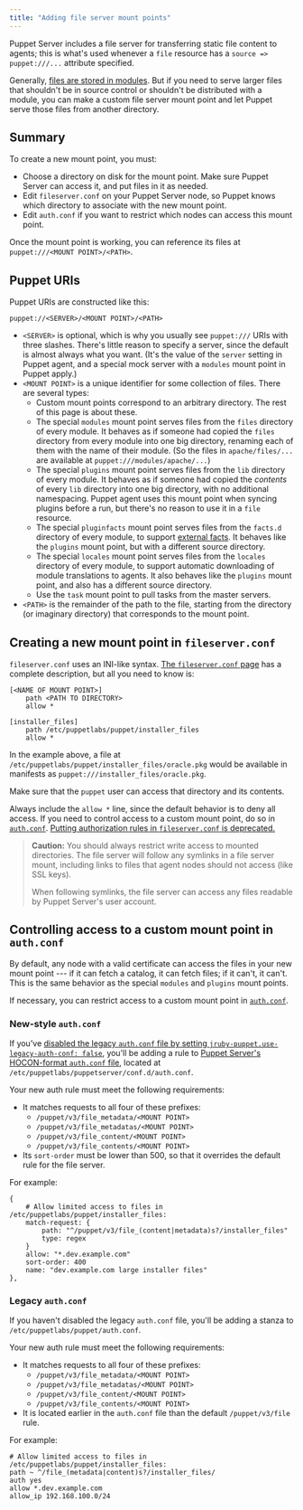 ```yaml
---
title: "Adding file server mount points"
---
```


[module_files]: ./modules_fundamentals.html#files
[fileserver.conf]: ./config_file_fileserver.html
[deprecated]: ./deprecated_settings.html#authorization-rules-in-fileserverconf
[auth.conf]: {{puppetserver}}/config_file_auth.html
[auth_legacy]: ./config_file_auth.html
[disable_legacy]: {{puppetserver}}/config_file_puppetserver.html
[external facts]: {{facter}}/custom_facts.html#external-facts

Puppet Server includes a file server for transferring static file content to agents; this is what's used whenever a `file` resource has a `source => puppet:///...` attribute specified.

Generally, [files are stored in modules][module_files]. But if you need to serve larger files that shouldn't be in source control or shouldn't be distributed with a module, you can make a custom file server mount point and let Puppet serve those files from another directory.

## Summary

To create a new mount point, you must:

-   Choose a directory on disk for the mount point. Make sure Puppet Server can access it, and put files in it as needed.
-   Edit `fileserver.conf` on your Puppet Server node, so Puppet knows which directory to associate with the new mount point.
-   Edit `auth.conf` if you want to restrict which nodes can access this mount point.

Once the mount point is working, you can reference its files at `puppet:///<MOUNT POINT>/<PATH>`.

## Puppet URIs

Puppet URIs are constructed like this:

`puppet://<SERVER>/<MOUNT POINT>/<PATH>`

-   `<SERVER>` is optional, which is why you usually see `puppet:///` URIs with three slashes. There's little reason to specify a server, since the default is almost always what you want. (It's the value of the `server` setting in Puppet agent, and a special mock server with a `modules` mount point in Puppet apply.)
-   `<MOUNT POINT>` is a unique identifier for some collection of files. There are several types:
    -   Custom mount points correspond to an arbitrary directory. The rest of this page is about these.
    -   The special `modules` mount point serves files from the `files` directory of every module. It behaves as if someone had copied the `files` directory from every module into one big directory, renaming each of them with the name of their module. (So the files in `apache/files/...` are available at `puppet:///modules/apache/...`)
    -   The special `plugins` mount point serves files from the `lib` directory of every module. It behaves as if someone had copied the _contents_ of every `lib` directory into one big directory, with no additional namespacing. Puppet agent uses this mount point when syncing plugins before a run, but there's no reason to use it in a `file` resource.
    -   The special `pluginfacts` mount point serves files from the `facts.d` directory of every module, to support [external facts][]. It behaves like the `plugins` mount point, but with a different source directory.
    -   The special `locales` mount point serves files from the `locales` directory of every module, to support automatic downloading of module translations to agents. It also behaves like the `plugins` mount point, and also has a different source directory.
    - Use the `task` mount point to pull tasks from the master servers.   
-   `<PATH>` is the remainder of the path to the file, starting from the directory (or imaginary directory) that corresponds to the mount point.

## Creating a new mount point in `fileserver.conf`

`fileserver.conf` uses an INI-like syntax. [The `fileserver.conf` page][fileserver.conf] has a complete description, but all you need to know is:

```
[<NAME OF MOUNT POINT>]
    path <PATH TO DIRECTORY>
    allow *

[installer_files]
    path /etc/puppetlabs/puppet/installer_files
    allow *
```

In the example above, a file at `/etc/puppetlabs/puppet/installer_files/oracle.pkg` would be available in manifests as `puppet:///installer_files/oracle.pkg`.

Make sure that the `puppet` user can access that directory and its contents.

Always include the `allow *` line, since the default behavior is to deny all access. If you need to control access to a custom mount point, do so in [`auth.conf`][auth.conf]. [Putting authorization rules in `fileserver.conf` is deprecated.][deprecated]

> **Caution:** You should always restrict write access to mounted directories. The file server will follow any symlinks in a file server mount, including links to files that agent nodes should not access (like SSL keys).
>
> When following symlinks, the file server can access any files readable by Puppet Server's user account.

## Controlling access to a custom mount point in `auth.conf`

By default, any node with a valid certificate can access the files in your new mount point --- if it can fetch a catalog, it can fetch files; if it can't, it can't. This is the same behavior as the special `modules` and `plugins` mount points.

If necessary, you can restrict access to a custom mount point in [`auth.conf`][auth.conf].

### New-style `auth.conf`

If you've [disabled the legacy `auth.conf` file by setting `jruby-puppet.use-legacy-auth-conf: false`][disable_legacy], you'll be adding a rule to [Puppet Server's HOCON-format `auth.conf` file][auth.conf], located at `/etc/puppetlabs/puppetserver/conf.d/auth.conf`.

Your new auth rule must meet the following requirements:

-   It matches requests to all four of these prefixes:
    -   `/puppet/v3/file_metadata/<MOUNT POINT>`
    -   `/puppet/v3/file_metadatas/<MOUNT POINT>`
    -   `/puppet/v3/file_content/<MOUNT POINT>`
    -   `/puppet/v3/file_contents/<MOUNT POINT>`
-   Its `sort-order` must be lower than 500, so that it overrides the default rule for the file server.

For example:

```
{
    # Allow limited access to files in /etc/puppetlabs/puppet/installer_files:
    match-request: {
        path: "^/puppet/v3/file_(content|metadata)s?/installer_files"
        type: regex
    }
    allow: "*.dev.example.com"
    sort-order: 400
    name: "dev.example.com large installer files"
},
```

### Legacy `auth.conf`

If you haven't disabled the legacy `auth.conf` file, you'll be adding a stanza to `/etc/puppetlabs/puppet/auth.conf`.

Your new auth rule must meet the following requirements:

-   It matches requests to all four of these prefixes:
    -   `/puppet/v3/file_metadata/<MOUNT POINT>`
    -   `/puppet/v3/file_metadatas/<MOUNT POINT>`
    -   `/puppet/v3/file_content/<MOUNT POINT>`
    -   `/puppet/v3/file_contents/<MOUNT POINT>`
-   It is located earlier in the `auth.conf` file than the default `/puppet/v3/file` rule.

For example:

```
# Allow limited access to files in /etc/puppetlabs/puppet/installer_files:
path ~ ^/file_(metadata|content)s?/installer_files/
auth yes
allow *.dev.example.com
allow_ip 192.168.100.0/24
```

